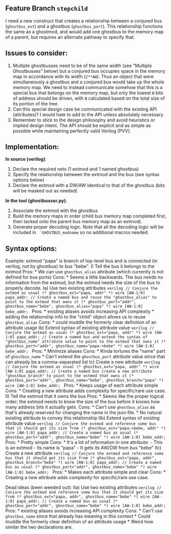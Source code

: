 ## Feature Branch `stepchild`
I need a new construct that creates a relationship between a conjured bus (`ghostbus_ext`) and
a ghostbus (`ghostbus_port`).  This relationship functions the same as a ghostmod, and would
add one ghostbus to the memory map of a parent, but requires an alternate pathway to specify
that.

Issues to consider:
-------------------
1. Multiple ghostbusses need to be of the same width (see "Multiple Ghostbusses" below) but
   a conjured bus occupies space in the memory map in accordance with its width (`2**AW`).
   Thus an object that were simultaneously a ghostbus and a conjured bus would take up the
   whole memory map.  We need to instead communicate somehow that this is a special bus
   that belongs on the memory map, but only the lowest `N` bits of address should be driven,
   with `N` calculated based on the total size of its portion of the tree.
2. Can this special design case be communicated with the existing API (attributes)?  I would
   hate to add to the API unless absolutely necessary.
3. Remember to stick to the design philosophy and avoid heuristics or implied design intent.
   The API should be explicit and as simple as possible while maintaining perfectly valid
   Verilog (PVV).

Implementation:
---------------
__In source (verilog)__:
1. Declare the required nets (1 extmod and 1 named ghostbus)
2. Specify the relationship between the extmod and the bus (see syntax options below)
3. Declare the extmod with a DW/AW identical to that of the ghostbus (bits will be masked out as needed)

__In the tool (ghostbusser.py)__:
1. Associate the extmod with the ghostbus
2. Build the memory maps in order (child bus memory map completed first, then tacked onto the parent
   bus memory map as an extmod).
3. Generate proper decoding logic. Note that all the decoding logic will be included in `` `GHOSTBUS_modname``
   so no additional macros needed.

Syntax options:
---------------
  Example:
    extmod "papa" is branch of top-level bus and is connected (in verilog, not by ghostbus)
    to bus "bebe".
  I) Tell the bus it belongs to the extmod
    Pros:
      * We can use `ghostbus_alias` attribute (which currently is not defined for bus ports)
    Cons:
      * Seems a little backwards.  The bus needs no information from the extmod, but the extmod
        needs the size of the bus to properly decode.
    Ia)  Use two existing attributes
      ```verilog
      // Conjure the extmod as usual
      (* ghostbus_ext="papa, addr" *) wire [AW-1:0] papa_addr;
      // Create a named bus and reuse the "ghostbus_alias" to point to the extmod that owns it
      (* ghostbus_port="addr", ghostbus_name="bebe", ghostbus_alias="papa" *) wire [AW-1:0] bebe_addr;
      ```
      Pros:
        * existing aliases avoids increasing API complexity
        * adding the relationship info to the "child" object allows us to reuse `ghostbus_alias`
      Cons:
        * could muddle the formerly clear definition of an attribute usage
    Ib)  Extend syntax of existing attribute value
      ```verilog
      // Conjure the extmod as usual
      (* ghostbus_ext="papa, addr" *) wire [AW-1:0] papa_addr;
      // Create a named bus and extend the syntax of "ghostbus_name" attribute value to point to the extmod that owns it
      (* ghostbus_port="addr", ghostbus_name="papa->bebe" *) wire [AW-1:0] bebe_addr;
      ```
      Pros:
        * Minimize aliases
      Cons:
        * Kinda tortures the "name" part of `ghostbus_name`
        * Can't extend the `ghostbus_port` attribute value since that can already be a comma-separated list
    Ic)  Create a new attribute
      ```verilog
      // Conjure the extmod as usual
      (* ghostbus_ext="papa, addr" *) wire [AW-1:0] papa_addr;
      // Create a named bus create a new attribute "ghostbus_branch" to point to the extmod that owns it
      (* ghostbus_port="addr", ghostbus_name="bebe", ghostbus_branch="papa" *) wire [AW-1:0] bebe_addr;
      ```
      Pros:
        * Keeps usage of each attribute simple
      Cons:
        * Creating a new attribute adds complexity for specific/rare use case.
  II)  Tell the extmod that it owns the bus
    Pros:
      * Seems like the proper logical order; the extmod needs to know the size of the bus
        before it knows how many address bits it actually gets.
    Cons:
      * Can't use `ghostbus_alias` as that's already reserved for changing the name in the
        json file.
      * No natural existing attribute to convey this relationship
    IIb) Extend syntax of existing attribute value
      ```verilog
      // Conjure the extmod and reference some bus that it should get its size from
      (* ghostbus_ext="papa->bebe, addr" *) wire [AW-1:0] papa_addr;
      // Create a named bus as usual
      (* ghostbus_port="addr", ghostbus_name="bebe" *) wire [AW-1:0] bebe_addr;
      ```
      Pros:
        * Pretty simple
      Cons:
        * It's a lot of information in one attribute:
          - This is an extmod
          - Its name is "papa"
          - It gets its AW/DW from bus "bebe"
    IIc) Create a new attribute
      ```verilog
      // Conjure the extmod and reference some bus that it should get its size from
      (* ghostbus_ext="papa, addr", ghostbus_branch="bebe" *) wire [AW-1:0] papa_addr;
      // Create a named bus as usual
      (* ghostbus_port="addr", ghostbus_name="bebe" *) wire [AW-1:0] bebe_addr;
      ```
      Pros:
        * Makes each attribute simple and clear
      Cons:
        * Creating a new attribute adds complexity for specific/rare use case.

Dead ideas (been weeded out):
    IIa) Use two existing attributes
      ```verilog
      // Conjure the extmod and reference some bus that it should get its size from
      (* ghostbus_ext="papa, addr", ghostbus_name="bebe" *) wire [AW-1:0] papa_addr;
      // Create a named bus as usual
      (* ghostbus_port="addr", ghostbus_name="bebe" *) wire [AW-1:0] bebe_addr;
      ```
      Pros:
        * existing aliases avoids increasing API complexity
      Cons:
        * Can't use `ghostbus_name` since that already has meaning in this context
        * Could muddle the formerly clear definition of an attribute usage
        * Weird how similar the two declarations are.

